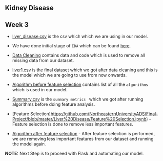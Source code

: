 ## Kidney Disease

## Week 3

* [liver_disease.csv](https://github.com/NortheasternUniversityADS/Final-Project/blob/master/Liver%20Disease/liver_disease.csv) is the csv which which we are using in our model.

* We have done initial stage of `EDA` which can be found [here](https://public.tableau.com/profile/nitin.prince.reuben#!/vizhome/CKD-ADSProject_2/Dashboard1?publish=yes).

* [Data Cleaning](https://github.com/NortheasternUniversityADS/Final-Project/blob/master/Liver%20Disease/Data%20Cleaning.ipynb) contains data and code which is used to remove all missing data from our dataset. 

* [liver1.csv](https://github.com/NortheasternUniversityADS/Final-Project/blob/master/Liver%20Disease/liver1.csv) is the final dataset which we got after data cleaning and this is the model which we are going to use from now onwards.

* [Algorithm before feature selection](https://github.com/NortheasternUniversityADS/Final-Project/blob/master/Liver%20Disease/Algorithms%20before%20feature%20selection.ipynb) contains list of all the `algorithms` which is used in our model.

* [Summary.csv](https://github.com/NortheasternUniversityADS/Final-Project/blob/master/Liver%20Disease/Summary.csv) is the `summary metrics ` which we got after running algorithms before doing feature analysis.

* [Feature Selection]https://github.com/NortheasternUniversityADS/Final-Project/blob/master/Liver%20Disease/Feature%20Selection.ipynb) - Feature selection is done to remove less important features.

* [Algorithm after feature selection](https://github.com/NortheasternUniversityADS/Final-Project/blob/master/Liver%20Disease/Algorithms%20after%20feature%20selection.ipynb) - After feature selection is performed, we are removing less important features from our dataset and running the model again.

**NOTE:** Next Step is to proceed with Flask and automating our model.
